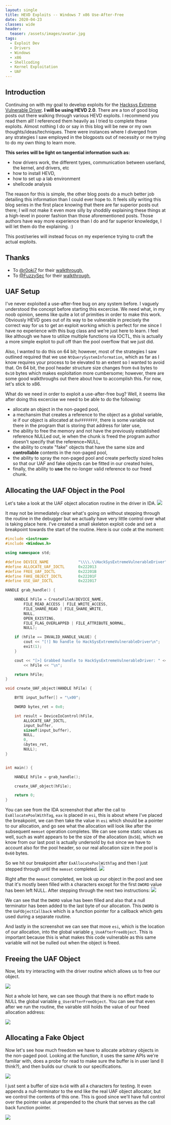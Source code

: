 ```yaml
---
layout: single
title: HEVD Exploits -- Windows 7 x86 Use-After-Free
date: 2020-04-23
classes: wide
header:
  teaser: /assets/images/avatar.jpg
tags:
  - Exploit Dev
  - Drivers
  - Windows
  - x86
  - Shellcoding
  - Kernel Exploitation
  - UAF
---
```


## Introduction
Continuing on with my goal to develop exploits for the [Hacksys Extreme Vulnerable Driver](https://github.com/hacksysteam/HackSysExtremeVulnerableDriver). **I will be using HEVD 2.0**. There are a ton of good blog posts out there walking through various HEVD exploits. I recommend you read them all! I referenced them heavily as I tried to complete these exploits. Almost nothing I do or say in this blog will be new or my own thoughts/ideas/techniques. There were instances where I diverged from any strategies I saw employed in the blogposts out of necessity or me trying to do my own thing to learn more.

**This series will be light on tangential information such as:**
+ how drivers work, the different types, communication between userland, the kernel, and drivers, etc
+ how to install HEVD,
+ how to set up a lab environment
+ shellcode analysis

The reason for this is simple, the other blog posts do a much better job detailing this information than I could ever hope to. It feels silly writing this blog series in the first place knowing that there are far superior posts out there; I will not make it even more silly by shoddily explaining these things at a high-level in poorer fashion than those aforementioned posts. Those authors have way more experience than I do and far superior knowledge, I will let them do the explaining. :)

This post/series will instead focus on my experience trying to craft the actual exploits.

## Thanks
- To [@r0oki7](https://twitter.com/r0otki7) for their [walkthrough,](https://rootkits.xyz/blog/2018/04/kernel-use-after-free/)
- To [@FuzzySec](https://twitter.com/FuzzySec) for their [walkthrough,](http://www.fuzzysecurity.com/tutorials/expDev/19.html)

## UAF Setup
I've never exploited a use-after-free bug on any system before. I vaguely understood the concept before starting this excercise. We need what, in my noob opinion, seems like quite a lot of primities in order to make this work. Obviously HEVD goes out of its way to be vulnerable in precisely the correct way for us to get an exploit working which is perfect for me since I have no experience with this bug class and we're just here to learn. I feel like although we have to utilize multiple functions via IOCTL, this is actually a more simple exploit to pull off than the pool overflow that we just did. 

Also, I wanted to do this on 64 bit; however, most of the strategies I saw outlined required that we use `NtQuerySystemInformation`, which as far as I know requires your process to be elevated to an extent so I wanted to avoid that. On 64 bit, the pool header structure size changes from `0x8` bytes to `0x10` bytes which makes exploitation more cumbersome; however, there are some good walkthroughs out there about how to accomplish this. For now, let's stick to x86. 

What do we need in order to exploit a use-after-free bug? Well, it seems like after doing this excercise we need to be able to do the following: 
+ allocate an object in the non-paged pool,
+ a mechansim that creates a reference to the object as a global variable, ie if our object is allocated at `0xFFFFFFFF`, there is some variable out there in the program that is storing that address for later use,
+ the ability to free the memory and not have the previously established reference NULLed out, ie when the chunk is freed the program author doesn't specify that the reference=NULL,
+ the ability to create "fake" objects that have the same size and **controllable** contents in the non-paged pool,
+ the ability to spray the non-paged pool and create perfectly sized holes so that our UAF and fake objects can be fitted in our created holes,
+ finally, the ability to **use** the no-longer valid reference to our freed chunk. 

## Allocating the UAF Object in the Pool
Let's take a look at the UAF object allocation routine in the driver in IDA. 
![](/assets/images/AWE/1uaf.PNG)

It may not be immediately clear what's going on without stepping through the routine in the debugger but we actually have very little control over what is taking place here. I've created a small skeleton exploit code and set a breakpoint towards the start of the routine. Here is our code at the moment:
```cpp
#include <iostream>
#include <Windows.h>

using namespace std;

#define DEVICE_NAME             "\\\\.\\HackSysExtremeVulnerableDriver"
#define ALLOCATE_UAF_IOCTL      0x222013
#define FREE_UAF_IOCTL          0x22201B
#define FAKE_OBJECT_IOCTL       0x22201F
#define USE_UAF_IOCTL           0x222017

HANDLE grab_handle() {

    HANDLE hFile = CreateFileA(DEVICE_NAME,
        FILE_READ_ACCESS | FILE_WRITE_ACCESS,
        FILE_SHARE_READ | FILE_SHARE_WRITE,
        NULL,
        OPEN_EXISTING,
        FILE_FLAG_OVERLAPPED | FILE_ATTRIBUTE_NORMAL,
        NULL);

    if (hFile == INVALID_HANDLE_VALUE) {
        cout << "[!] No handle to HackSysExtremeVulnerableDriver\n";
        exit(1);
    }

    cout << "[>] Grabbed handle to HackSysExtremeVulnerableDriver: " << hex
        << hFile << "\n";

    return hFile;
}

void create_UAF_object(HANDLE hFile) {

    BYTE input_buffer[] = "\x00";

    DWORD bytes_ret = 0x0;

    int result = DeviceIoControl(hFile,
        ALLOCATE_UAF_IOCTL,
        input_buffer,
        sizeof(input_buffer),
        NULL,
        0,
        &bytes_ret,
        NULL);
}


int main() {

    HANDLE hFile = grab_handle();

    create_UAF_object(hFile);

    return 0;
}
```

You can see from the IDA screenshot that after the call to `ExAllocatePoolWithTag`, `eax` is placed in `esi`, this is about where I've placed the breakpoint, we can then take the value in `esi` which should be a pointer to our allocation, and go see what the allocation will look like after the subsequent `memset` operation completes. We can see some static values as well, such as waht appears to be the size of the allocation (`0x58`), which we know from our last post is actually undersold by `0x8` since we have to account also for the pool header, so our real allocation size in the pool is `0x60` bytes. 

So we hit our breakpoint after `ExAllocatePoolWithTag` and then I just stepped through until the `memset` completed. 
![](/assets/images/AWE/2uaf.PNG)

Right after the `memset` completed, we look up our object in the pool and see that it's mostly been filled with `A` characters except for the first `DWORD` value has been left NULL. After stepping through the next two instructions:
![](/assets/images/AWE/3uaf.PNG)

We can see that the `DWORD` value has been filled and also that a null terminator has been added to the last byte of our allocation. This `DWORD` is the `UaFObjectCallback` which is a function pointer for a callback which gets used during a separate routine. 

And lastly in the screenshot we can see that move `esi`, which is the location of our allocation, into the global variable `g_UseAfterFreeObject`. This is important because this is what makes this code vulnerable as this same variable will not be nulled out when the object is freed. 

## Freeing the UAF Object
Now, lets try interacting with the driver routine which allows us to free our object. 

![](/assets/images/AWE/4uaf.PNG)

Not a whole lot here, we can see though that there is no effort made to NULL the global variable `g_UserAfterFreeObject`. You can see that even after we run the routine, the vairable still holds the value of our freed allocation address: 

![](/assets/images/AWE/5uaf.PNG)

## Allocating a Fake Object
Now let's see how much freedom we have to allocate arbitrary objects in the non-paged pool. Looking at the function, it uses the same APIs we're familiar with, does a probe for read to make sure the buffer is in user land (I think?), and then builds our chunk to our specifications. 

![](/assets/images/AWE/6uaf.PNG)

I just sent a buffer of size `0x58` with all `A` characters for testing. It even appends a null-terminator to the end like the real UAF object allocator, but we control the contents of this one. This is good since we'll have full control over the pointer value at prepended to the chunk that serves as the call back function pointer. 

![](/assets/images/AWE/7uaf.PNG)
